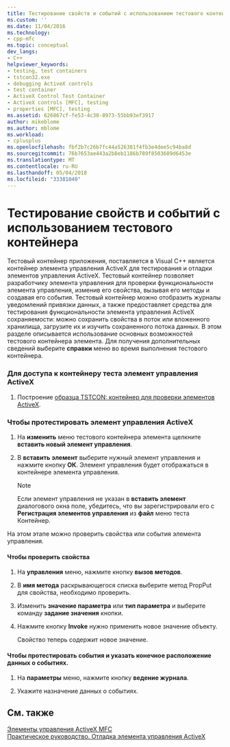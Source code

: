 ```yaml
---
title: Тестирование свойств и событий с использованием тестового контейнера | Документы Microsoft
ms.custom: ''
ms.date: 11/04/2016
ms.technology:
- cpp-mfc
ms.topic: conceptual
dev_langs:
- C++
helpviewer_keywords:
- testing, test containers
- tstcon32.exe
- debugging ActiveX controls
- test container
- ActiveX Control Test Container
- ActiveX controls [MFC], testing
- properties [MFC], testing
ms.assetid: 626867cf-fe53-4c30-8973-55bb93ef3917
author: mikeblome
ms.author: mblome
ms.workload:
- cplusplus
ms.openlocfilehash: fbf2b7c26b7fc44a526381f4fb3e4dee5c94ba8d
ms.sourcegitcommit: 76b7653ae443a2b8eb1186b789f8503609d6453e
ms.translationtype: MT
ms.contentlocale: ru-RU
ms.lasthandoff: 05/04/2018
ms.locfileid: "33381040"
---
```

# <a name="testing-properties-and-events-with-test-container"></a>Тестирование свойств и событий с использованием тестового контейнера
Тестовый контейнер приложения, поставляется в Visual C++ является контейнер элемента управления ActiveX для тестирования и отладки элементов управления ActiveX. Тестовый контейнер позволяет разработчику элемента управления для проверки функциональности элемента управления, изменив его свойства, вызывая его методы и создавая его события. Тестовый контейнер можно отобразить журналы уведомлений привязки данных, а также предоставляет средства для тестирования функциональности элемента управления ActiveX сохраняемости: можно сохранить свойства в поток или вложенного хранилища, загрузите их и изучить сохраненного потока данных. В этом разделе описывается использование основных возможностей тестового контейнера элемента. Для получения дополнительных сведений выберите **справки** меню во время выполнения тестового контейнера.  
  
### <a name="to-access-the-activex-control-test-container"></a>Для доступа к контейнеру теста элемент управления ActiveX  
  
1.  Построение [образца TSTCON: контейнер для проверки элементов ActiveX](../visual-cpp-samples.md).  
  
### <a name="to-test-your-activex-control"></a>Чтобы протестировать элемент управления ActiveX  
  
1.  На **изменить** меню тестового контейнера элемента щелкните **вставить новый элемент управления**.  
  
2.  В **вставить элемент** выберите нужный элемент управления и нажмите кнопку **ОК**. Элемент управления будет отображаться в контейнере элемента управления.  
  
    > [!NOTE]
    >  Если элемент управления не указан в **вставить элемент** диалогового окна поле, убедитесь, что вы зарегистрировали его с **Регистрация элементов управления** из **файл** меню теста Контейнер.  
  
 На этом этапе можно проверить свойства или события элемента управления.  
  
#### <a name="to-test-properties"></a>Чтобы проверить свойства  
  
1.  На **управления** меню, нажмите кнопку **вызов методов**.  
  
2.  В **имя метода** раскрывающегося списка выберите метод PropPut для свойства, необходимо проверить.  
  
3.  Изменить **значение параметра** или **тип параметра** и выберите команду **задание значения** кнопки.  
  
4.  Нажмите кнопку **Invoke** нужно применить новое значение объекту.  
  
     Свойство теперь содержит новое значение.  
  
#### <a name="to-test-events-and-specify-the-destination-of-event-information"></a>Чтобы протестировать события и указать конечное расположение данных о событиях.  
  
1.  На **параметры** меню, нажмите кнопку **ведение журнала**.  
  
2.  Укажите назначение данных о событиях.  
  
## <a name="see-also"></a>См. также  
 [Элементы управления ActiveX MFC](../mfc/mfc-activex-controls.md)   
 [Практическое руководство. Отладка элемента управления ActiveX](/visualstudio/debugger/how-to-debug-an-activex-control)

